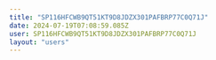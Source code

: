 ```yaml
---
title: "SP116HFCWB9QT51KT9D8JDZX301PAFBRP77C0Q71J"
date: 2024-07-19T07:08:59.085Z
user: SP116HFCWB9QT51KT9D8JDZX301PAFBRP77C0Q71J
layout: "users"
---
```

    